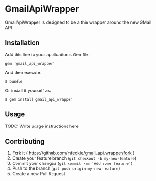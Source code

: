 # GmailApiWrapper

GmailApiWrapper is designed to be a thin wrapper around the new GMail API

## Installation

Add this line to your application's Gemfile:

    gem 'gmail_api_wrapper'

And then execute:

    $ bundle

Or install it yourself as:

    $ gem install gmail_api_wrapper

## Usage

TODO: Write usage instructions here

## Contributing

1. Fork it ( https://github.com/mfeckie/gmail_api_wrapper/fork )
2. Create your feature branch (`git checkout -b my-new-feature`)
3. Commit your changes (`git commit -am 'Add some feature'`)
4. Push to the branch (`git push origin my-new-feature`)
5. Create a new Pull Request
